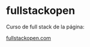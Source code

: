 # fullstackopen
Curso de full stack de la página:

[fullstackopen.com](http://www.fullstackopen.com)
